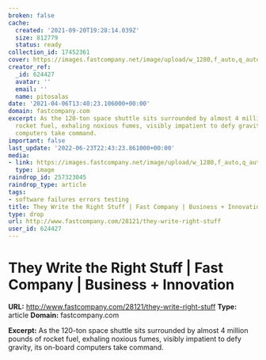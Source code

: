 ```yaml
---
broken: false
cache:
  created: '2021-09-20T19:28:14.039Z'
  size: 812779
  status: ready
collection_id: 17452361
cover: https://images.fastcompany.net/image/upload/w_1280,f_auto,q_auto,fl_lossy/fc/28121-poster-p-1-fast-company-number-6-1996.jpg
creator_ref:
  _id: 624427
  avatar: ''
  email: ''
  name: pitosalas
date: '2021-04-06T13:40:23.106000+00:00'
domain: fastcompany.com
excerpt: As the 120-ton space shuttle sits surrounded by almost 4 million pounds of
  rocket fuel, exhaling noxious fumes, visibly impatient to defy gravity, its on-board
  computers take command.
important: false
last_update: '2022-06-23T22:43:23.861000+00:00'
media:
- link: https://images.fastcompany.net/image/upload/w_1280,f_auto,q_auto,fl_lossy/fc/28121-poster-p-1-fast-company-number-6-1996.jpg
  type: image
raindrop_id: 257323045
raindrop_type: article
tags:
- software failures errors testing
title: They Write the Right Stuff | Fast Company | Business + Innovation
type: drop
url: http://www.fastcompany.com/28121/they-write-right-stuff
user_id: 624427
---
```


# They Write the Right Stuff | Fast Company | Business + Innovation

**URL:** http://www.fastcompany.com/28121/they-write-right-stuff
**Type:** article
**Domain:** fastcompany.com

**Excerpt:** As the 120-ton space shuttle sits surrounded by almost 4 million pounds of rocket fuel, exhaling noxious fumes, visibly impatient to defy gravity, its on-board computers take command.
